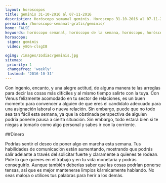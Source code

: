 ```yaml
---
layout: horoscopos
title: geminis 31-10-2016 al 07-11-2016 
description: Horóscopo semanal geminis. Horoscopo 31-10-2016 al 07-11-2016. Horoscopos univision gratis
permalink: /horoscopo-semanal-gratis/geminis/
home: FALSE
keywords: horóscopo semanal, horóscopo de la semana, horóscopo, horóscopo gratis,horóscopos, horóscopo esperanza gracia, horoscopos geminis la semana, horóscopos gratis, Tarot, Astrologia, Zodíaco, geminis, horoscopo gratis
horoscopo:
 signo: geminis
 video: y8Qn-clsgI8

ogimg: /images/zodiac/geminis.jpg
sitemap:
 priority: 1
 changefreq: 'weekly'
 lastmod: '2016-10-31'
---
```



Con ingenio, encanto, y una alegre actitud, de alguna manera te las arreglas para decir las cosas más difíciles y al mismo tiempo salirte con la tuya. Con Venus felizmente acomodado en tu sector de relaciones, es un buen momento para convencer a alguien de que eres el candidato adecuado para una asignación laboral o nueva relación. Sin embargo, puede que no todo sea tan fácil esta semana, ya que la obstinada perspectiva de alguien podría ponerle pausa a cierta situación. Sin embargo, todo estará bien si te niegas a tomarlo como algo personal y sabes ir con la corriente.

##Dinero

Podrías sentir el deseo de poner algo en marcha esta semana. Tus habilidades de comunicación están aumentando, mostrando que podrás salir adelante a través del solicitar fuerte y claramente a quienes te rodean. Pide lo que quieres en el trabajo y en tu vida monetaria y podrás conseguirlo. Aunque también deberías saber que las cosas podrían ponerse tensas, así que es mejor mantenerse limpios kármicamente hablando. No seas malo/a o utilices tus palabras para herir a los demás.